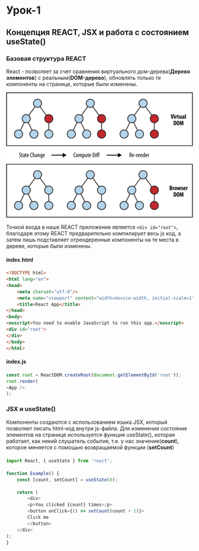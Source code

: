 # Урок-1
## Концепция REACT, JSX и работа с состоянием useState()

### Базовая структура REACT

React - позволяет за счет сравнения виртуального дом-дерева(**Дерево элементов**) с реальным(**DOM-дерево**), обновлять только те компоненты на странице, которые были изменены.

![img.png](assets/img.png)

Точкой входа в наше REACT приложение является `<div id="root">`, благодаря этому REACT предварительно компилирует весь
js код, а затем лишь подставляет отрендеренные компоненты на те места в дереве, которые были изменены.

#### index.html
```html
<!DOCTYPE html>
<html lang="en">
<head>
    <meta charset="utf-8"/>
    <meta name="viewport" content="width=device-width, initial-scale=1"/>
    <title>React App</title>
</head>
<body>
<noscript>You need to enable JavaScript to run this app.</noscript>
<div id="root">
</div>
</body>
</html>
```

#### index.js
```javascript
const root = ReactDOM.createRoot(document.getElementById('root'));
root.render(
<App />
);
```

### JSX и useState()

Компоненты создаются с использованием языка JSX, который позволяет писать html-код внутри js-файла.
Для изменения состояние элементов на странице используется функция useState(), которая работает, как некий слушатель события,
т.е. у нас значение(**count**), которое меняется с помощью возвращаемой функции (**setCount**)

####
```javascript
import React, { useState } from 'react';

function Example() {
    const [count, setCount] = useState(0);
    
    return (
        <div>
        <p>You clicked {count} times</p>
        <button onClick={() => setCount(count + 1)}>
        Click me
        </button>
    </div>
);
}
```



